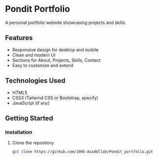 # Pondit Portfolio

A personal portfolio website showcasing projects and skills.

## Features

- Responsive design for desktop and mobile
- Clean and modern UI
- Sections for About, Projects, Skills, Contact
- Easy to customize and extend

## Technologies Used

- HTML5
- CSS3 (Tailwind CSS or Bootstrap, specify)
- JavaScript (if any)

## Getting Started

### Installation

1. Clone the repository

   ```bash
   git clone https://github.com/1005-AsadUllah/Pondit_portfolio.git
   ```
